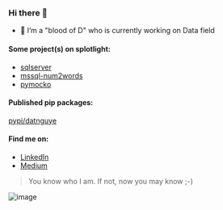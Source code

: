 ### Hi there 👋

- 🔭 I’m a "blood of D" who is currently working on Data field 

#### Some project(s) on splotlight:
- [sqlserver](https://github.com/datnguye/SQL-Server)
- [mssql-num2words](https://github.com/datnguye/mssql-num2words)
- [pymocko](https://github.com/datnguye/pymocko)


#### Published pip packages:
[pypi/datnguye](https://pypi.org/user/datnguye/)


#### Find me on:
 - [LinkedIn](https://www.linkedin.com/in/tuiladat/)
 - [Medium](https://datnguyen-it09.medium.com/)

> You know who I am. If not, now you may know ;-) 

![image](https://github-readme-stats.vercel.app/api?username=datnguye&show_icons=true&show_icons=true&theme=buefy&count_private=true&cache_seconds=1800&line_height=24)
